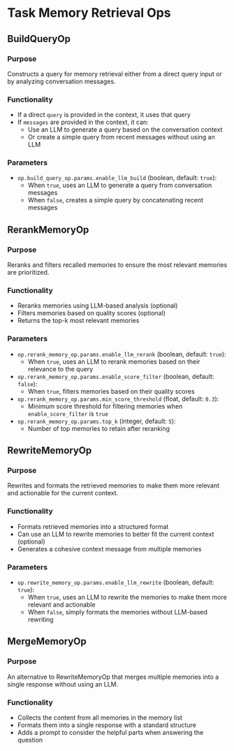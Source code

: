 # Task Memory Retrieval Ops

## BuildQueryOp

### Purpose

Constructs a query for memory retrieval either from a direct query input or by analyzing conversation messages.

### Functionality

- If a direct `query` is provided in the context, it uses that query
- If `messages` are provided in the context, it can:
    - Use an LLM to generate a query based on the conversation context
    - Or create a simple query from recent messages without using an LLM

### Parameters

- `op.build_query_op.params.enable_llm_build` (boolean, default: `true`):
    - When `true`, uses an LLM to generate a query from conversation messages
    - When `false`, creates a simple query by concatenating recent messages

## RerankMemoryOp

### Purpose

Reranks and filters recalled memories to ensure the most relevant memories are prioritized.

### Functionality

- Reranks memories using LLM-based analysis (optional)
- Filters memories based on quality scores (optional)
- Returns the top-k most relevant memories

### Parameters

- `op.rerank_memory_op.params.enable_llm_rerank` (boolean, default: `true`):
    - When `true`, uses an LLM to rerank memories based on their relevance to the query
- `op.rerank_memory_op.params.enable_score_filter` (boolean, default: `false`):
    - When `true`, filters memories based on their quality scores
- `op.rerank_memory_op.params.min_score_threshold` (float, default: `0.3`):
    - Minimum score threshold for filtering memories when `enable_score_filter` is `true`
- `op.rerank_memory_op.params.top_k` (integer, default: `5`):
    - Number of top memories to retain after reranking

## RewriteMemoryOp

### Purpose

Rewrites and formats the retrieved memories to make them more relevant and actionable for the current context.

### Functionality

- Formats retrieved memories into a structured format
- Can use an LLM to rewrite memories to better fit the current context (optional)
- Generates a cohesive context message from multiple memories

### Parameters

- `op.rewrite_memory_op.params.enable_llm_rewrite` (boolean, default: `true`):
    - When `true`, uses an LLM to rewrite the memories to make them more relevant and actionable
    - When `false`, simply formats the memories without LLM-based rewriting

## MergeMemoryOp

### Purpose

An alternative to RewriteMemoryOp that merges multiple memories into a single response without using an LLM.

### Functionality

- Collects the content from all memories in the memory list
- Formats them into a single response with a standard structure
- Adds a prompt to consider the helpful parts when answering the question